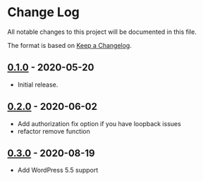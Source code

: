 # Change Log #
All notable changes to this project will be documented in this file.

The format is based on [Keep a Changelog](http://keepachangelog.com/).

## [0.1.0](https://github.com/zoltanlaczko/wp-zotya-htaccess-protect/tree/0.1.0) - 2020-05-20 ##
* Initial release.

## [0.2.0](https://github.com/zoltanlaczko/wp-zotya-htaccess-protect/tree/0.2.0) - 2020-06-02 ##
* Add authorization fix option if you have loopback issues
* refactor remove function

## [0.3.0](https://github.com/zoltanlaczko/wp-zotya-htaccess-protect/tree/0.3.0) - 2020-08-19 ##
* Add WordPress 5.5 support
